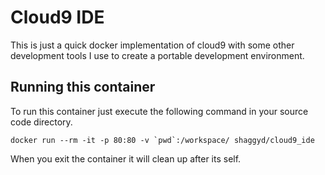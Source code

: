 # Cloud9 IDE 
This is just a quick docker implementation of cloud9 with some other 
development tools I use to create a portable development environment.

## Running this container 
To run this container just execute the following command in your 
source code directory.
```
docker run --rm -it -p 80:80 -v `pwd`:/workspace/ shaggyd/cloud9_ide
```
When you exit the container it will clean up after its self. 

